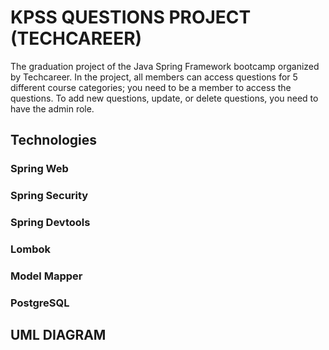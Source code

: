 <h1>KPSS QUESTIONS PROJECT (TECHCAREER)</h1>
<p>The graduation project of the Java Spring Framework bootcamp organized by Techcareer. In the project, all members can access questions for 5 
  different course categories; you need to be a member to access the questions. To add new questions, update, or delete questions, you need to have the admin role.</p>

<h2>Technologies</h2>
<h3>Spring Web</h3>
<h3>Spring Security</h3>
<h3>Spring Devtools</h3>
<h3>Lombok</h3>
<h3>Model Mapper</h3>
<h3>PostgreSQL</h3>

<h2>UML DIAGRAM</h2>
